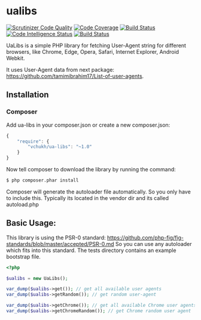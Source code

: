 # ualibs
[![Scrutinizer Code Quality](https://scrutinizer-ci.com/g/VChukh/ualibs/badges/quality-score.png?b=master)](https://scrutinizer-ci.com/g/VChukh/ualibs/?branch=master)
[![Code Coverage](https://scrutinizer-ci.com/g/VChukh/ualibs/badges/coverage.png?b=master)](https://scrutinizer-ci.com/g/VChukh/ualibs/?branch=master)
[![Build Status](https://scrutinizer-ci.com/g/VChukh/ualibs/badges/build.png?b=master)](https://scrutinizer-ci.com/g/VChukh/ualibs/build-status/master)
[![Code Intelligence Status](https://scrutinizer-ci.com/g/VChukh/ualibs/badges/code-intelligence.svg?b=master)](https://scrutinizer-ci.com/code-intelligence)
[![Build Status](https://travis-ci.org/VChukh/ualibs.svg?branch=master)](https://travis-ci.org/VChukh/ualibs)


UaLibs is a simple PHP library for fetching User-Agent string for different browsers, like Chrome, Edge, Opera, Safari, Internet Explorer, Android Webkit.

It uses User-Agent data from next package: https://github.com/tamimibrahim17/List-of-user-agents. 

## Installation

### Composer

Add ua-libs in your composer.json or create a new composer.json:

```js
{
    "require": {
        "vchukh/ua-libs": "~1.0"
    }
}
```

Now tell composer to download the library by running the command:

``` bash
$ php composer.phar install
```

Composer will generate the autoloader file automatically. So you only have to include this.
Typically its located in the vendor dir and its called autoload.php

## Basic Usage:
This library is using the PSR-0 standard: https://github.com/php-fig/fig-standards/blob/master/accepted/PSR-0.md
So you can use any autoloader which fits into this standard.
The tests directory contains an example bootstrap file.

``` php
<?php

$ualibs = new UaLibs();

var_dump($ualibs->get()); // get all available user agents
var_dump($ualibs->getRandom()); // get random user-agent

var_dump($ualibs->getChrome()); // get all available Chrome user agents
var_dump($ualibs->getChromeRandom()); // get Chrome random user agent

```
